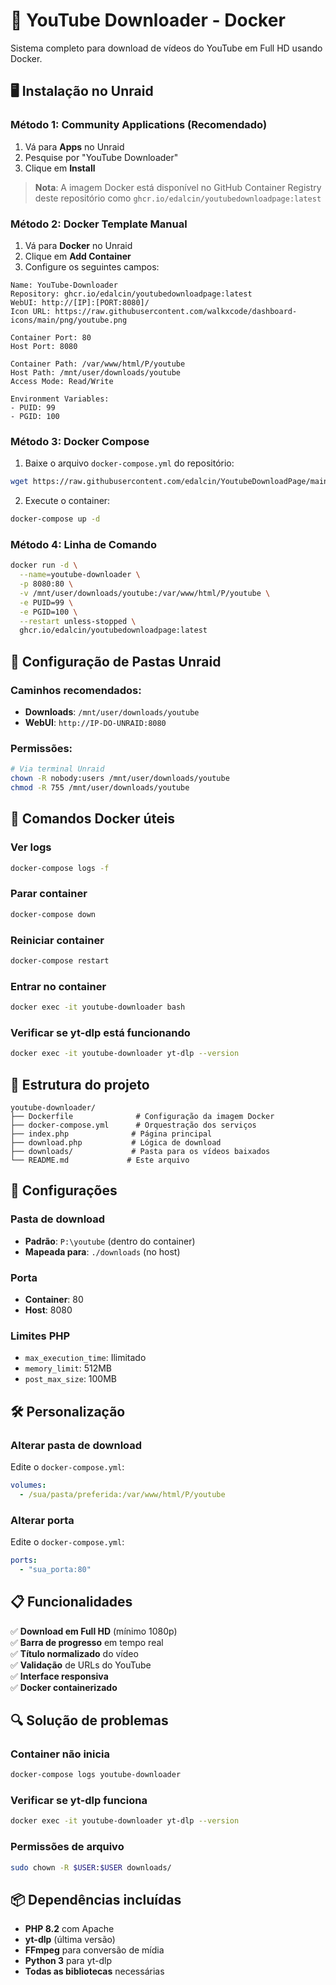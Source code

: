 # 🎥 YouTube Downloader - Docker

Sistema completo para download de vídeos do YouTube em Full HD usando Docker.

## 🖥️ Instalação no Unraid

### **Método 1: Community Applications (Recomendado)**
1. Vá para **Apps** no Unraid
2. Pesquise por "YouTube Downloader"
3. Clique em **Install**

> **Nota**: A imagem Docker está disponível no GitHub Container Registry deste repositório como `ghcr.io/edalcin/youtubedownloadpage:latest`

### **Método 2: Docker Template Manual**
1. Vá para **Docker** no Unraid
2. Clique em **Add Container**
3. Configure os seguintes campos:

```
Name: YouTube-Downloader
Repository: ghcr.io/edalcin/youtubedownloadpage:latest
WebUI: http://[IP]:[PORT:8080]/
Icon URL: https://raw.githubusercontent.com/walkxcode/dashboard-icons/main/png/youtube.png

Container Port: 80
Host Port: 8080

Container Path: /var/www/html/P/youtube
Host Path: /mnt/user/downloads/youtube
Access Mode: Read/Write

Environment Variables:
- PUID: 99
- PGID: 100
```

### **Método 3: Docker Compose**
1. Baixe o arquivo `docker-compose.yml` do repositório:
```bash
wget https://raw.githubusercontent.com/edalcin/YoutubeDownloadPage/main/docker-compose.yml
```

2. Execute o container:
```bash
docker-compose up -d
```

### **Método 4: Linha de Comando**
```bash
docker run -d \
  --name=youtube-downloader \
  -p 8080:80 \
  -v /mnt/user/downloads/youtube:/var/www/html/P/youtube \
  -e PUID=99 \
  -e PGID=100 \
  --restart unless-stopped \
  ghcr.io/edalcin/youtubedownloadpage:latest
```

## 📁 Configuração de Pastas Unraid

### **Caminhos recomendados:**
- **Downloads**: `/mnt/user/downloads/youtube`
- **WebUI**: `http://IP-DO-UNRAID:8080`

### **Permissões:**
```bash
# Via terminal Unraid
chown -R nobody:users /mnt/user/downloads/youtube
chmod -R 755 /mnt/user/downloads/youtube
```

## 🐳 Comandos Docker úteis

### Ver logs
```bash
docker-compose logs -f
```

### Parar container
```bash
docker-compose down
```

### Reiniciar container
```bash
docker-compose restart
```

### Entrar no container
```bash
docker exec -it youtube-downloader bash
```

### Verificar se yt-dlp está funcionando
```bash
docker exec -it youtube-downloader yt-dlp --version
```

## 📁 Estrutura do projeto

```
youtube-downloader/
├── Dockerfile              # Configuração da imagem Docker
├── docker-compose.yml      # Orquestração dos serviços
├── index.php              # Página principal
├── download.php           # Lógica de download
├── downloads/             # Pasta para os vídeos baixados
└── README.md             # Este arquivo
```

## 🔧 Configurações

### Pasta de download
- **Padrão**: `P:\youtube` (dentro do container)
- **Mapeada para**: `./downloads` (no host)

### Porta
- **Container**: 80
- **Host**: 8080

### Limites PHP
- `max_execution_time`: Ilimitado
- `memory_limit`: 512MB
- `post_max_size`: 100MB

## 🛠️ Personalização

### Alterar pasta de download
Edite o `docker-compose.yml`:
```yaml
volumes:
  - /sua/pasta/preferida:/var/www/html/P/youtube
```

### Alterar porta
Edite o `docker-compose.yml`:
```yaml
ports:
  - "sua_porta:80"
```

## 📋 Funcionalidades

✅ **Download em Full HD** (mínimo 1080p)  
✅ **Barra de progresso** em tempo real  
✅ **Título normalizado** do vídeo  
✅ **Validação** de URLs do YouTube  
✅ **Interface responsiva**  
✅ **Docker containerizado**  

## 🔍 Solução de problemas

### Container não inicia
```bash
docker-compose logs youtube-downloader
```

### Verificar se yt-dlp funciona
```bash
docker exec -it youtube-downloader yt-dlp --version
```

### Permissões de arquivo
```bash
sudo chown -R $USER:$USER downloads/
```

## 📦 Dependências incluídas

- **PHP 8.2** com Apache
- **yt-dlp** (última versão)
- **FFmpeg** para conversão de mídia
- **Python 3** para yt-dlp
- **Todas as bibliotecas** necessárias